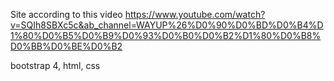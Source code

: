 Site according to this video https://www.youtube.com/watch?v=SQIh8SBXc5c&ab_channel=WAYUP%26%D0%90%D0%BD%D0%B4%D1%80%D0%B5%D0%B9%D0%93%D0%B0%D0%B2%D1%80%D0%B8%D0%BB%D0%BE%D0%B2

bootstrap 4, html, css
